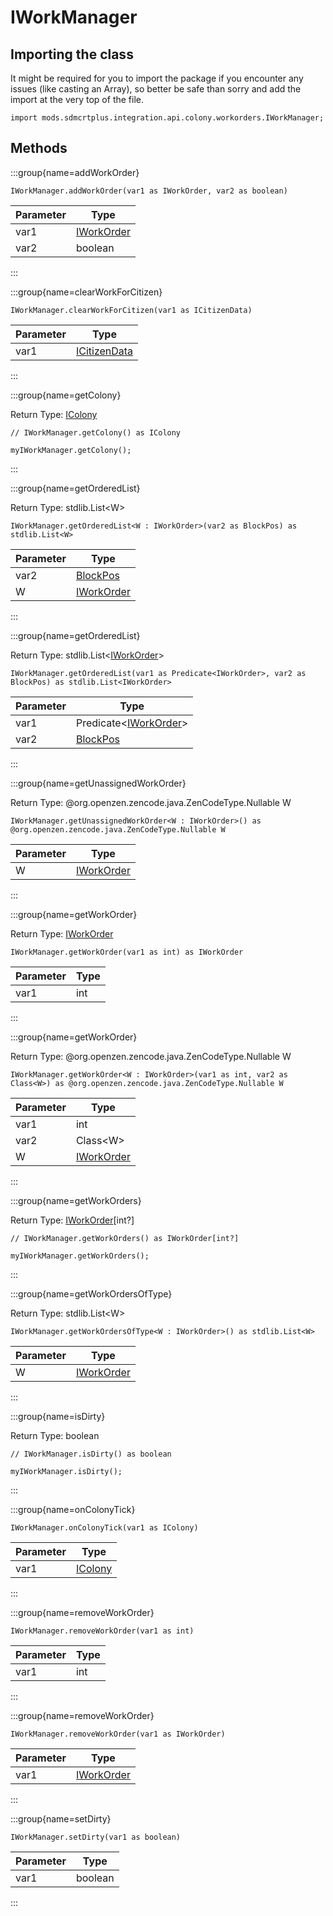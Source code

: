 # IWorkManager

## Importing the class

It might be required for you to import the package if you encounter any issues (like casting an Array), so better be safe than sorry and add the import at the very top of the file.
```zenscript
import mods.sdmcrtplus.integration.api.colony.workorders.IWorkManager;
```


## Methods

:::group{name=addWorkOrder}

```zenscript
IWorkManager.addWorkOrder(var1 as IWorkOrder, var2 as boolean)
```

| Parameter |                                           Type                                           |
|-----------|------------------------------------------------------------------------------------------|
| var1      | [IWorkOrder](/mods/sdmcrtplus/integration/minecolonies/api/colony/workorders/IWorkOrder) |
| var2      | boolean                                                                                  |


:::

:::group{name=clearWorkForCitizen}

```zenscript
IWorkManager.clearWorkForCitizen(var1 as ICitizenData)
```

| Parameter |                                       Type                                        |
|-----------|-----------------------------------------------------------------------------------|
| var1      | [ICitizenData](/mods/sdmcrtplus/integration/minecolonies/api/colony/ICitizenData) |


:::

:::group{name=getColony}

Return Type: [IColony](/mods/sdmcrtplus/integration/minecolonies/api/colony/IColony)

```zenscript
// IWorkManager.getColony() as IColony

myIWorkManager.getColony();
```

:::

:::group{name=getOrderedList}

Return Type: stdlib.List&lt;W&gt;

```zenscript
IWorkManager.getOrderedList<W : IWorkOrder>(var2 as BlockPos) as stdlib.List<W>
```

| Parameter |                                           Type                                           |
|-----------|------------------------------------------------------------------------------------------|
| var2      | [BlockPos](/vanilla/api/util/math/BlockPos)                                              |
| W         | [IWorkOrder](/mods/sdmcrtplus/integration/minecolonies/api/colony/workorders/IWorkOrder) |


:::

:::group{name=getOrderedList}

Return Type: stdlib.List&lt;[IWorkOrder](/mods/sdmcrtplus/integration/minecolonies/api/colony/workorders/IWorkOrder)&gt;

```zenscript
IWorkManager.getOrderedList(var1 as Predicate<IWorkOrder>, var2 as BlockPos) as stdlib.List<IWorkOrder>
```

| Parameter |                                                   Type                                                    |
|-----------|-----------------------------------------------------------------------------------------------------------|
| var1      | Predicate&lt;[IWorkOrder](/mods/sdmcrtplus/integration/minecolonies/api/colony/workorders/IWorkOrder)&gt; |
| var2      | [BlockPos](/vanilla/api/util/math/BlockPos)                                                               |


:::

:::group{name=getUnassignedWorkOrder}

Return Type: @org.openzen.zencode.java.ZenCodeType.Nullable W

```zenscript
IWorkManager.getUnassignedWorkOrder<W : IWorkOrder>() as @org.openzen.zencode.java.ZenCodeType.Nullable W
```

| Parameter |                                           Type                                           |
|-----------|------------------------------------------------------------------------------------------|
| W         | [IWorkOrder](/mods/sdmcrtplus/integration/minecolonies/api/colony/workorders/IWorkOrder) |


:::

:::group{name=getWorkOrder}

Return Type: [IWorkOrder](/mods/sdmcrtplus/integration/minecolonies/api/colony/workorders/IWorkOrder)

```zenscript
IWorkManager.getWorkOrder(var1 as int) as IWorkOrder
```

| Parameter | Type |
|-----------|------|
| var1      | int  |


:::

:::group{name=getWorkOrder}

Return Type: @org.openzen.zencode.java.ZenCodeType.Nullable W

```zenscript
IWorkManager.getWorkOrder<W : IWorkOrder>(var1 as int, var2 as Class<W>) as @org.openzen.zencode.java.ZenCodeType.Nullable W
```

| Parameter |                                           Type                                           |
|-----------|------------------------------------------------------------------------------------------|
| var1      | int                                                                                      |
| var2      | Class&lt;W&gt;                                                                           |
| W         | [IWorkOrder](/mods/sdmcrtplus/integration/minecolonies/api/colony/workorders/IWorkOrder) |


:::

:::group{name=getWorkOrders}

Return Type: [IWorkOrder](/mods/sdmcrtplus/integration/minecolonies/api/colony/workorders/IWorkOrder)[int?]

```zenscript
// IWorkManager.getWorkOrders() as IWorkOrder[int?]

myIWorkManager.getWorkOrders();
```

:::

:::group{name=getWorkOrdersOfType}

Return Type: stdlib.List&lt;W&gt;

```zenscript
IWorkManager.getWorkOrdersOfType<W : IWorkOrder>() as stdlib.List<W>
```

| Parameter |                                           Type                                           |
|-----------|------------------------------------------------------------------------------------------|
| W         | [IWorkOrder](/mods/sdmcrtplus/integration/minecolonies/api/colony/workorders/IWorkOrder) |


:::

:::group{name=isDirty}

Return Type: boolean

```zenscript
// IWorkManager.isDirty() as boolean

myIWorkManager.isDirty();
```

:::

:::group{name=onColonyTick}

```zenscript
IWorkManager.onColonyTick(var1 as IColony)
```

| Parameter |                                  Type                                   |
|-----------|-------------------------------------------------------------------------|
| var1      | [IColony](/mods/sdmcrtplus/integration/minecolonies/api/colony/IColony) |


:::

:::group{name=removeWorkOrder}

```zenscript
IWorkManager.removeWorkOrder(var1 as int)
```

| Parameter | Type |
|-----------|------|
| var1      | int  |


:::

:::group{name=removeWorkOrder}

```zenscript
IWorkManager.removeWorkOrder(var1 as IWorkOrder)
```

| Parameter |                                           Type                                           |
|-----------|------------------------------------------------------------------------------------------|
| var1      | [IWorkOrder](/mods/sdmcrtplus/integration/minecolonies/api/colony/workorders/IWorkOrder) |


:::

:::group{name=setDirty}

```zenscript
IWorkManager.setDirty(var1 as boolean)
```

| Parameter |  Type   |
|-----------|---------|
| var1      | boolean |


:::


